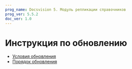 ```yaml
---
prog_name: Docsvision 5. Модуль репликации справочников
prog_ver: 5.5.2
doc_ver: 1.0
---
```




# Инструкция по обновлению

- [Условия обновления](conditions.md)
- [Порядок обновления](howupdate.md)
